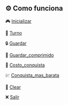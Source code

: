 ## ⚙️ Como funciona

🎮 [Inicializar](inicializar.md)

🎲 [Turno](turno.md)

🔒 [Guardar](guardar.md)

🔐 [Guardar_comprimido](guardar_comprimido.md)

💸 [Costo_conquista](costo_conquista.md)

💹 [Conquista_mas_barata](conquista_mas_barata.md)

🧹 [Clear](n/clear.md)

❌ [Salir](salir.md)


